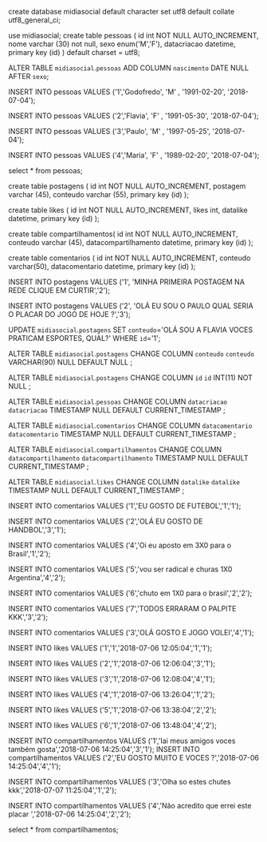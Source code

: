 create database midiasocial
default character set utf8
default collate utf8_general_ci;

use midiasocial;
create table pessoas (
id int NOT NULL AUTO_INCREMENT,
nome varchar (30) not null,
sexo enum('M','F'),
datacriacao datetime,
primary key (id)
) default charset = utf8;

ALTER TABLE `midiasocial`.`pessoas` 
ADD COLUMN `nascimento` DATE NULL AFTER `sexo`;

INSERT INTO pessoas VALUES
('1','Godofredo', 'M' , '1991-02-20', '2018-07-04');

INSERT INTO pessoas VALUES
('2','Flavia', 'F' , '1991-05-30', '2018-07-04');

INSERT INTO pessoas VALUES
('3','Paulo', 'M' , '1997-05-25', '2018-07-04');

INSERT INTO pessoas VALUES
('4','Maria', 'F' , '1989-02-20', '2018-07-04');

select * from pessoas;

create table postagens (
id int NOT NULL AUTO_INCREMENT,
postagem varchar (45),
conteudo varchar (55),
primary key (id)
);

create table likes (
id int NOT NULL AUTO_INCREMENT,
likes int,
datalike datetime,
primary key (id)
);

create table compartilhamentos(
id int NOT NULL AUTO_INCREMENT,
conteudo varchar (45),
datacompartilhamento datetime,
primary key (id)
);

create table comentarios (
id int NOT NULL AUTO_INCREMENT,
conteudo varchar(50),
datacomentario datetime,
primary key (id)
);


INSERT INTO postagens VALUES
('1', 'MINHA PRIMEIRA POSTAGEM NA REDE CLIQUE EM CURTIR','2');

INSERT INTO postagens VALUES
('2', 'OLÁ EU SOU O PAULO QUAL SERIA O PLACAR DO JOGO DE HOJE ?','3');

UPDATE `midiasocial`.`postagens` 
SET `conteudo`='OLÁ SOU A FLAVIA VOCES PRATICAM ESPORTES, QUAL?' WHERE `id`='1';

ALTER TABLE `midiasocial`.`postagens` 
CHANGE COLUMN `conteudo` `conteudo` VARCHAR(90) NULL DEFAULT NULL ;

ALTER TABLE `midiasocial`.`postagens` 
CHANGE COLUMN `id` `id` INT(11) NOT NULL ;

ALTER TABLE `midiasocial`.`pessoas` 
CHANGE COLUMN `datacriacao` `datacriacao` TIMESTAMP NULL DEFAULT CURRENT_TIMESTAMP ;

ALTER TABLE `midiasocial`.`comentarios` 
CHANGE COLUMN `datacomentario` `datacomentario` TIMESTAMP NULL DEFAULT CURRENT_TIMESTAMP ;

ALTER TABLE `midiasocial`.`compartilhamentos` 
CHANGE COLUMN `datacompartilhamento` `datacompartilhamento` TIMESTAMP NULL DEFAULT CURRENT_TIMESTAMP ;

ALTER TABLE `midiasocial`.`likes` 
CHANGE COLUMN `datalike` `datalike` TIMESTAMP NULL DEFAULT CURRENT_TIMESTAMP ;

INSERT INTO comentarios VALUES 
('1','EU GOSTO DE FUTEBOL','1','1');

INSERT INTO comentarios VALUES 
('2','OLÁ EU GOSTO DE HANDBOL','3','1');

INSERT INTO comentarios VALUES 
('4','Oi eu aposto em 3X0 para o Brasil','1','2');

INSERT INTO comentarios VALUES 
('5','vou ser radical e churas 1X0 Argentina','4','2');

INSERT INTO comentarios VALUES 
('6','chuto em 1X0 para o brasil','2','2');

INSERT INTO comentarios VALUES 
('7','TODOS ERRARAM O PALPITE KKK','3','2');

INSERT INTO comentarios VALUES 
('3','OLÁ GOSTO E JOGO VOLEI','4','1');

INSERT INTO likes VALUES
('1','1','2018-07-06 12:05:04','1','1');

INSERT INTO likes VALUES
('2','1','2018-07-06 12:06:04','3','1');

INSERT INTO likes VALUES
('3','1','2018-07-06 12:08:04','4','1');

INSERT INTO likes VALUES
('4','1','2018-07-06 13:26:04','1','2');

INSERT INTO likes VALUES
('5','1','2018-07-06 13:38:04','2','2');

INSERT INTO likes VALUES
('6','1','2018-07-06 13:48:04','4','2');

INSERT INTO compartilhamentos VALUES
('1','Iai meus amigos voces também gosta','2018-07-06 14:25:04','3','1');
INSERT INTO compartilhamentos VALUES
('2','EU GOSTO MUITO E VOCES ?','2018-07-06 14:25:04','4','1');

INSERT INTO compartilhamentos VALUES
('3','Olha so estes chutes kkk','2018-07-07 11:25:04','1','2');

INSERT INTO compartilhamentos VALUES
('4','Não acredito que errei este placar ','2018-07-06 14:25:04','2','2');

select * from compartilhamentos;